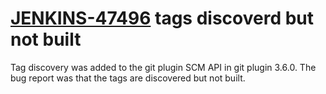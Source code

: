 # [JENKINS-47496](https://issues.jenkins-ci.org/browse/JENKINS-47496) tags discoverd but not built

Tag discovery was added to the git plugin SCM API in git plugin 3.6.0.
The bug report was that the tags are discovered but not built.
